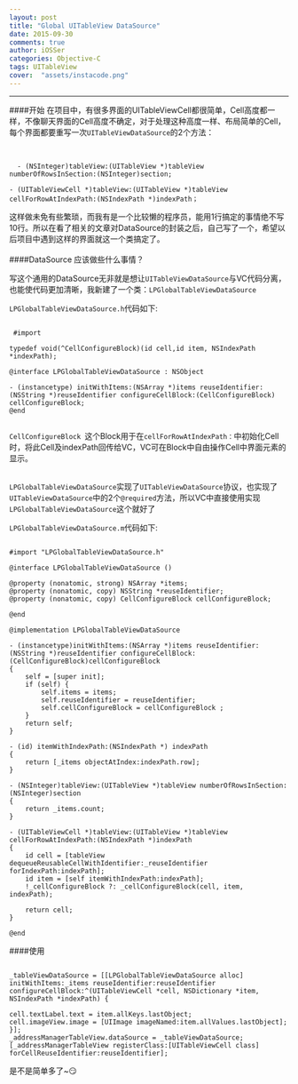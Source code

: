 ```yaml
---
layout: post
title: "Global UITableView DataSource"
date: 2015-09-30
comments: true
author: iOSSer
categories: Objective-C
tags: UITableView
cover:  "assets/instacode.png"
---
```

<!--description: -->
<!------->

<!--<img src="http://7xl8q7.com1.z0.glb.clouddn.com/Coredata_Create.png" width="900" height="600">-->

---
####开始
在项目中，有很多界面的UITableViewCell都很简单，Cell高度都一样，不像聊天界面的Cell高度不确定，对于处理这种高度一样、布局简单的Cell，每个界面都要重写一次`UITableViewDataSource`的2个方法：
  <br><br>
 
<pre><code class="hljs objectivew-c">    
  - (NSInteger)tableView:(UITableView *)tableView numberOfRowsInSection:(NSInteger)section;

- (UITableViewCell *)tableView:(UITableView *)tableView cellForRowAtIndexPath:(NSIndexPath *)indexPath； 
</code></pre>

这样做未免有些繁琐，而我有是一个比较懒的程序员，能用1行搞定的事情绝不写10行。所以在看了相关的文章对DataSource的封装之后，自己写了一个，希望以后项目中遇到这样的界面就这一个类搞定了。
<br><br>
####DataSource 应该做些什么事情？

写这个通用的DataSource无非就是想让`UITableViewDataSource`与VC代码分离，也能使代码更加清晰，我新建了一个类：`LPGlobalTableViewDataSource`

 `LPGlobalTableViewDataSource.h`代码如下:
 
<pre><code class="hljs objectivew-c">
 #import <Foundation/Foundation.h>

typedef void(^CellConfigureBlock)(id cell,id item, NSIndexPath *indexPath);

@interface LPGlobalTableViewDataSource : NSObject<UITableViewDataSource>

- (instancetype) initWithItems:(NSArray *)items reuseIdentifier:(NSString *)reuseIdentifier configureCellBlock:(CellConfigureBlock) cellConfigureBlock;
@end
 </code></pre>

  `CellConfigureBlock `这个Block用于在`cellForRowAtIndexPath：`中初始化Cell时，将此Cell及indexPath回传给VC，VC可在Block中自由操作Cell中界面元素的显示。
  <br><br>
  
  `LPGlobalTableViewDataSource`实现了`UITableViewDataSource`协议，也实现了`UITableViewDataSource`中的2个`@required`方法，所以VC中直接使用实现`LPGlobalTableViewDataSource`这个就好了
  
  
 `LPGlobalTableViewDataSource.m`代码如下:
  
<pre><code class="hljs objectivew-c">
#import "LPGlobalTableViewDataSource.h"

@interface LPGlobalTableViewDataSource ()

@property (nonatomic, strong) NSArray *items;
@property (nonatomic, copy) NSString *reuseIdentifier;
@property (nonatomic, copy) CellConfigureBlock cellConfigureBlock;

@end

@implementation LPGlobalTableViewDataSource

- (instancetype)initWithItems:(NSArray *)items reuseIdentifier:(NSString *)reuseIdentifier configureCellBlock:(CellConfigureBlock)cellConfigureBlock
{
    self = [super init];
    if (self) {
        self.items = items;
        self.reuseIdentifier = reuseIdentifier;
        self.cellConfigureBlock = cellConfigureBlock ;
    }
    return self;
}

- (id) itemWithIndexPath:(NSIndexPath *) indexPath
{
    return [_items objectAtIndex:indexPath.row];
}

- (NSInteger)tableView:(UITableView *)tableView numberOfRowsInSection:(NSInteger)section
{
    return _items.count;
}

- (UITableViewCell *)tableView:(UITableView *)tableView cellForRowAtIndexPath:(NSIndexPath *)indexPath
{
    id cell = [tableView dequeueReusableCellWithIdentifier:_reuseIdentifier forIndexPath:indexPath];
    id item = [self itemWithIndexPath:indexPath];
    !_cellConfigureBlock ?: _cellConfigureBlock(cell, item, indexPath);
    
    return cell;
}

@end
</code></pre>

####使用

<pre><code class="hljs objective-c">
_tableViewDataSource = [[LPGlobalTableViewDataSource alloc] initWithItems:_items reuseIdentifier:reuseIdentifier configureCellBlock:^(UITableViewCell *cell, NSDictionary *item, NSIndexPath *indexPath) {
        
cell.textLabel.text = item.allKeys.lastObject;
cell.imageView.image = [UIImage imageNamed:item.allValues.lastObject];
}];
_addressManagerTableView.dataSource = _tableViewDataSource;
[_addressManagerTableView registerClass:[UITableViewCell class] forCellReuseIdentifier:reuseIdentifier];
</code></pre>
是不是简单多了~😏